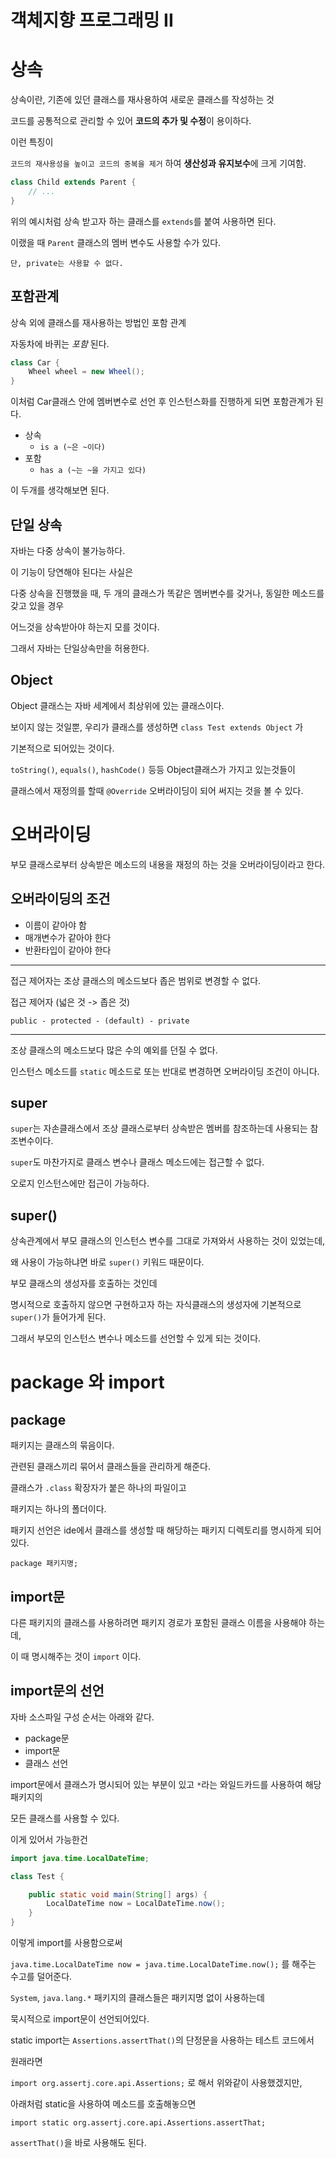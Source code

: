 # 객체지향 프로그래밍 II

# 상속

상속이란, 기존에 있던 클래스를 재사용하여 새로운 클래스를 작성하는 것

코드를 공통적으로 관리할 수 있어 **코드의 추가 및 수정**이 용이하다.

이런 특징이

`코드의 재사용성을 높이고 코드의 중복을 제거` 하여 **생산성과 유지보수**에 크게 기여함.

```java
class Child extends Parent {
    // ...
}
```

위의 예시처럼 상속 받고자 하는 클래스를 `extends`를 붙여 사용하면 된다.

이랬을 때 `Parent` 클래스의 멤버 변수도 사용할 수가 있다.

`단, private는 사용할 수 없다.`

## 포함관계

상속 외에 클래스를 재사용하는 방법인 포함 관계

자동차에 바퀴는 _포함_ 된다.

```java
class Car {
    Wheel wheel = new Wheel();
}
```

이처럼 Car클래스 안에 멤버변수로 선언 후 인스턴스화를 진행하게 되면 포함관계가 된다.

- 상속 
  - `is a (~은 ~이다)`
- 포함 
  - `has a (~는 ~을 가지고 있다)`

이 두개를 생각해보면 된다.

## 단일 상속

자바는 다중 상속이 불가능하다.

이 기능이 당연해야 된다는 사실은

다중 상속을 진행했을 때, 두 개의 클래스가 똑같은 멤버변수를 갖거나, 동일한 메소드를 갖고 있을 경우

어느것을 상속받아야 하는지 모를 것이다.

그래서 자바는 단일상속만을 허용한다.

## Object

Object 클래스는 자바 세계에서 최상위에 있는 클래스이다.

보이지 않는 것일뿐, 우리가 클래스를 생성하면 `class Test extends Object` 가 

기본적으로 되어있는 것이다.

`toString()`, `equals()`, `hashCode()` 등등 Object클래스가 가지고 있는것들이

클래스에서 재정의를 할때 `@Override` 오버라이딩이 되어 써지는 것을 볼 수 있다.

# 오버라이딩

부모 클래스로부터 상속받은 메소드의 내용을 재정의 하는 것을 오버라이딩이라고 한다.

## 오버라이딩의 조건

- 이름이 같아야 함
- 매개변수가 같아야 한다
- 반환타입이 같아야 한다

---

접근 제어자는 조상 클래스의 메소드보다 좁은 범위로 변경할 수 없다.

접근 제어자 (넓은 것 -> 좁은 것)

`public - protected - (default) - private`

---

조상 클래스의 메소드보다 많은 수의 예외를 던질 수 없다.

인스턴스 메소드를 `static` 메소드로 또는 반대로 변경하면 오버라이딩 조건이 아니다.

## super

`super`는 자손클래스에서 조상 클래스로부터 상속받은 멤버를 참조하는데 사용되는 참조변수이다.

`super`도 마찬가지로 클래스 변수나 클래스 메소드에는 접근할 수 없다.

오로지 인스턴스에만 접근이 가능하다.

## super()

상속관계에서 부모 클래스의 인스턴스 변수를 그대로 가져와서 사용하는 것이 있었는데,

왜 사용이 가능하냐면 바로 `super()` 키워드 때문이다.

부모 클래스의 생성자를 호출하는 것인데

명시적으로 호출하지 않으면 구현하고자 하는 자식클래스의 생성자에 기본적으로 `super()`가 들어가게 된다.

그래서 부모의 인스턴스 변수나 메소드를 선언할 수 있게 되는 것이다.

# package 와 import

## package

패키지는 클래스의 묶음이다.

관련된 클래스끼리 묶어서 클래스들을 관리하게 해준다.

클래스가 `.class` 확장자가 붙은 하나의 파일이고

패키지는 하나의 폴더이다.

패키지 선언은 ide에서 클래스를 생성할 때 해당하는 패키지 디렉토리를 명시하게 되어있다.

`package 패키지명;`

## import문

다른 패키지의 클래스를 사용하려면 패키지 경로가 포함된 클래스 이름을 사용해야 하는데,

이 때 명시해주는 것이 `import` 이다.

## import문의 선언

자바 소스파일 구성 순서는 아래와 같다.

- package문
- import문
- 클래스 선언

import문에서 클래스가 명시되어 있는 부분이 있고 `*`라는 와일드카드를 사용하여 해당 패키지의

모든 클래스를 사용할 수 있다.

이게 있어서 가능한건

```java
import java.time.LocalDateTime;

class Test {

    public static void main(String[] args) {
        LocalDateTime now = LocalDateTime.now();
    }
}
```

이렇게 import를 사용함으로써

`java.time.LocalDateTime now = java.time.LocalDateTime.now();` 를 해주는 수고를 덜어준다.

`System`, `java.lang.*` 패키지의 클래스들은 패키지명 없이 사용하는데

묵시적으로 import문이 선언되어있다.

static import는 `Assertions.assertThat()`의 단정문을 사용하는 테스트 코드에서

원래라면

`import org.assertj.core.api.Assertions;` 로 해서 위와같이 사용했겠지만,

아래처럼 static을 사용하여 메소드를 호출해놓으면

`import static org.assertj.core.api.Assertions.assertThat;`

`assertThat()`을 바로 사용해도 된다.

